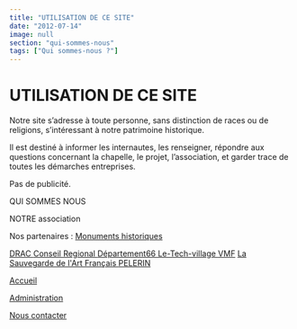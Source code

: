 ```yaml
---
title: "UTILISATION DE CE SITE"
date: "2012-07-14"
image: null
section: "qui-sommes-nous"
tags: ["Qui sommes-nous ?"]
---
```


# UTILISATION DE CE SITE

Notre site s’adresse à toute personne, sans distinction de races ou de religions, s’intéressant à notre patrimoine historique.

Il est destiné à informer les internautes, les renseigner, répondre aux questions concernant la chapelle, le projet, l’association, et garder trace de toutes les démarches entreprises.

Pas de publicité.

QUI SOMMES NOUS

NOTRE association

Nos partenaires :
<a href="http://www.culturecommunication.gouv.fr/Thematiques/Monuments-historiques-Sites-patrimoniaux-remarquables/Presentation/Monuments-historiques" target="\_blank" title="Monuments historiques">
Monuments historiques </a>

<a href="http://culturecommunication.gouv.fr" target="\_blank" title="DRAC">
DRAC </a>

<a href="https://www.laregion.fr/" target="\_blank" title="Conseil Regional">
Conseil Regional </a>

<a href="http://www.leDépartement66.fr" target="\_blank" title="Département66">
Département66 </a>

<a href="http://www.le-tech-village.fr" target="\_blank" title="Le-Tech-village">
Le-Tech-village </a>

<a href="http://www.vmfpatrimoine.org/delegation/delegation-des-pyrenees-orientales/# tabs" target="\_blank" title="VMF">
VMF</a>

<a href="http://sauvegardeartfrancais.fr/" target="\_blank" title="La Sauvegarde de l'Art Français">
La Sauvegarde de l'Art Français </a>

<a href="http://www.pelerin.com/" target="\_blank" title="PELERIN">
PELERIN</a>

<a href="./accueil.html"> Accueil </a>

<a href="https://admin.asso-web.com" target="_blank">
Administration
</a>

<a href="./contact.html">Nous contacter</a>
